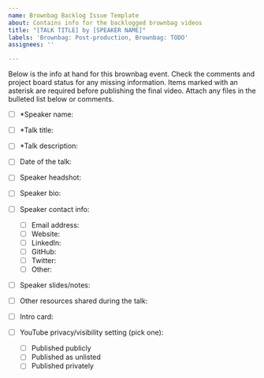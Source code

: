 ```yaml
---
name: Brownbag Backlog Issue Template
about: Contains info for the backlogged brownbag videos
title: "[TALK TITLE] by [SPEAKER NAME]"
labels: 'Brownbag: Post-production, Brownbag: TODO'
assignees: ''

---
```


Below is the info at hand for this brownbag event. Check the comments and project board status for any missing information. Items marked with an asterisk are required before publishing the final video. Attach any files in the bulleted list below or comments.

- [ ] \*Speaker name:
- [ ] \*Talk title:
- [ ] \*Talk description:
- [ ] Date of the talk:

- [ ] Speaker headshot:
- [ ] Speaker bio:
- [ ] Speaker contact info:

  - [ ] Email address:
  - [ ] Website:
  - [ ] LinkedIn:
  - [ ] GitHub:
  - [ ] Twitter:
  - [ ] Other:

- [ ] Speaker slides/notes:
- [ ] Other resources shared during the talk:

- [ ] Intro card:
- [ ] YouTube privacy/visibility setting (pick one):
  - [ ] Published publicly
  - [ ] Published as unlisted
  - [ ] Published privately
